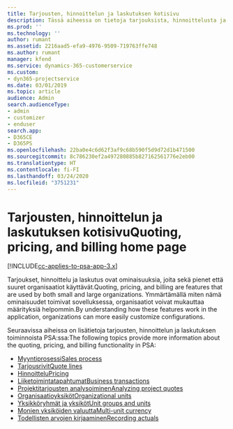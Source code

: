```yaml
---
title: Tarjousten, hinnoittelun ja laskutuksen kotisivu
description: Tässä aiheessa on tietoja tarjouksista, hinnoittelusta ja laskutuksesta.
ms.prod: ''
ms.technology: ''
author: rumant
ms.assetid: 2216aad5-efa9-4976-9509-719763ffe748
ms.author: rumant
manager: kfend
ms.service: dynamics-365-customerservice
ms.custom:
- dyn365-projectservice
ms.date: 03/01/2019
ms.topic: article
audience: Admin
search.audienceType:
- admin
- customizer
- enduser
search.app:
- D365CE
- D365PS
ms.openlocfilehash: 22ba0e4c6d62f3af9c68b590f5d9d72d1b471500
ms.sourcegitcommit: 8c786230ef2a497280885b827162561776e2eb00
ms.translationtype: HT
ms.contentlocale: fi-FI
ms.lasthandoff: 03/24/2020
ms.locfileid: "3751231"
---
```

# <a name="quoting-pricing-and-billing-home-page"></a><span data-ttu-id="e2fdb-103">Tarjousten, hinnoittelun ja laskutuksen kotisivu</span><span class="sxs-lookup"><span data-stu-id="e2fdb-103">Quoting, pricing, and billing home page</span></span>

[!INCLUDE[cc-applies-to-psa-app-3.x](../includes/cc-applies-to-psa-app-3x.md)]

<span data-ttu-id="e2fdb-104">Tarjoukset, hinnoittelu ja laskutus ovat ominaisuuksia, joita sekä pienet että suuret organisaatiot käyttävät.</span><span class="sxs-lookup"><span data-stu-id="e2fdb-104">Quoting, pricing, and billing are features that are used by both small and large organizations.</span></span> <span data-ttu-id="e2fdb-105">Ymmärtämällä miten nämä ominaisuudet toimivat sovelluksessa, organisaatiot voivat mukauttaa määrityksiä helpommin.</span><span class="sxs-lookup"><span data-stu-id="e2fdb-105">By understanding how these features work in the application, organizations can more easily customize configurations.</span></span>

<span data-ttu-id="e2fdb-106">Seuraavissa aiheissa on lisätietoja tarjousten, hinnoittelun ja laskutuksen toiminnoista PSA:ssa:</span><span class="sxs-lookup"><span data-stu-id="e2fdb-106">The following topics provide more information about the quoting, pricing, and billing functionality in PSA:</span></span>

- [<span data-ttu-id="e2fdb-107">Myyntiprosessi</span><span class="sxs-lookup"><span data-stu-id="e2fdb-107">Sales process</span></span>](basic-sales-process.md)
- [<span data-ttu-id="e2fdb-108">Tarjousrivit</span><span class="sxs-lookup"><span data-stu-id="e2fdb-108">Quote lines</span></span>](basic-quote-lines.md)
- [<span data-ttu-id="e2fdb-109">Hinnoittelu</span><span class="sxs-lookup"><span data-stu-id="e2fdb-109">Pricing</span></span>](basic-pricing.md)
- [<span data-ttu-id="e2fdb-110">Liiketoimintatapahtumat</span><span class="sxs-lookup"><span data-stu-id="e2fdb-110">Business transactions</span></span>](basic-business-transactions.md)
- [<span data-ttu-id="e2fdb-111">Projektitarjousten analysoiminen</span><span class="sxs-lookup"><span data-stu-id="e2fdb-111">Analyzing project quotes</span></span>](basic-analyzing-quotes.md)
- [<span data-ttu-id="e2fdb-112">Organisaatioyksiköt</span><span class="sxs-lookup"><span data-stu-id="e2fdb-112">Organizational units</span></span>](advanced-organizational.md)
- [<span data-ttu-id="e2fdb-113">Yksikköryhmät ja yksiköt</span><span class="sxs-lookup"><span data-stu-id="e2fdb-113">Unit groups and units</span></span>](advanced-units.md)
- [<span data-ttu-id="e2fdb-114">Monien yksiköiden valuutta</span><span class="sxs-lookup"><span data-stu-id="e2fdb-114">Multi-unit currency</span></span>](advanced-currency.md)
- [<span data-ttu-id="e2fdb-115">Todellisten arvojen kirjaaminen</span><span class="sxs-lookup"><span data-stu-id="e2fdb-115">Recording actuals</span></span>](advanced-actuals.md)
